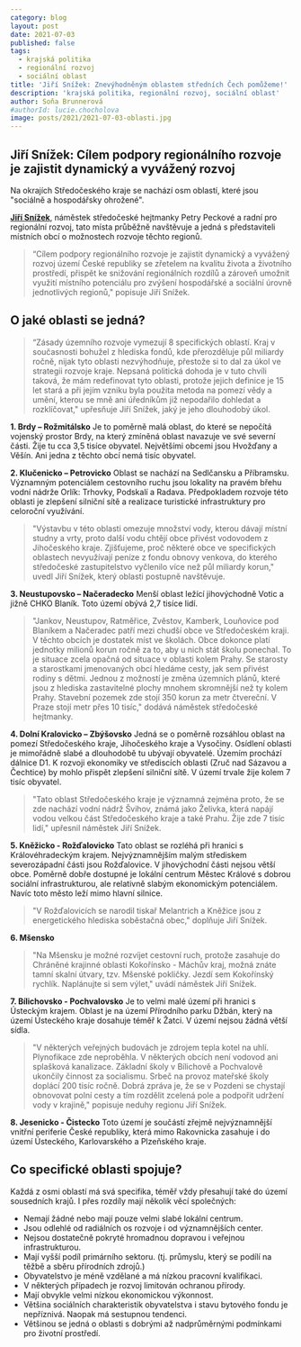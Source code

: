 ```yaml
---
category: blog
layout: post
date: 2021-07-03
published: false
tags: 
  - krajská politika
  - regionální rozvoj
  - sociální oblast
title: 'Jiří Snížek: Znevýhodněným oblastem středních Čech pomůžeme!'
description: 'krajská politika, regionální rozvoj, sociální oblast'
author: Soňa Brunnerová
#authorId: lucie.chocholova
image: posts/2021/2021-07-03-oblasti.jpg
---
```


## Jiří Snížek: Cílem podpory regionálního rozvoje je zajistit dynamický a vyvážený rozvoj

Na okrajích Středočeského kraje se nachází osm oblastí, které jsou "sociálně a hospodářsky ohrožené".

**[Jiří Snížek](https://stredocesky.pirati.cz/lide/jiri-snizek/)**, náměstek středočeské hejtmanky Petry Peckové a radní pro regionální rozvoj, tato místa průběžně navštěvuje a jedná s představiteli místních obcí o možnostech rozvoje těchto regionů.

> “Cílem podpory regionálního rozvoje je zajistit dynamický a vyvážený rozvoj území České republiky se zřetelem na kvalitu života a životního prostředí, přispět ke snižování regionálních rozdílů a zároveň umožnit využití místního potenciálu pro zvýšení hospodářské a sociální úrovně jednotlivých regionů," popisuje Jiří Snížek.

## O jaké oblasti se jedná?
> “Zásady územního rozvoje vymezují 8 specifických oblastí. Kraj v současnosti bohužel z hlediska fondů, kde přerozděluje půl miliardy ročně, nijak tyto oblasti nezvýhodňuje, přestože si to dal za úkol ve strategii rozvoje kraje. Nepsaná politická dohoda je v tuto chvíli taková, že mám redefinovat tyto oblasti, protože jejich definice je 15 let stará a při jejím vzniku byla použita metoda na pomezí vědy a umění, kterou se mně ani úředníkům již nepodařilo dohledat a rozklíčovat," upřesňuje Jiří Snížek, jaký je jeho dlouhodobý úkol.


**1. Brdy – Rožmitálsko**
Je to poměrně malá oblast, do které se nepočítá vojenský prostor Brdy, na který zmíněná oblast navazuje ve své severní části. Žije tu cca 3,5 tisíce obyvatel. Největšími obcemi jsou Hvožďany a Věšín. Ani jedna z těchto obcí nemá tisíc obyvatel.

**2. Klučenicko – Petrovicko**
Oblast se nachází na Sedlčansku a Příbramsku. Významným potenciálem cestovního ruchu jsou lokality na pravém břehu vodní nádrže Orlík: Trhovky, Podskalí a Radava. Předpokladem rozvoje této oblasti je zlepšení silniční sítě a realizace turistické infrastruktury pro celoroční využívání.
> "Výstavbu v této oblasti omezuje množství vody, kterou dávají místní studny a vrty, proto další vodu chtějí obce přivést vodovodem z Jihočeského kraje. Zjišťujeme, proč některé obce ve specifických oblastech nevyužívají peníze z fondu obnovy venkova, do kterého středočeské zastupitelstvo vyčlenilo více než půl miliardy korun," uvedl Jiří Snížek, který oblasti postupně navštěvuje.

**3. Neustupovsko – Načeradecko**
Menší oblast ležící jihovýchodně Votic a jižně CHKO Blaník. Toto území obývá 2,7 tisíce lidí.

> "Jankov, Neustupov, Ratměřice, Zvěstov, Kamberk, Louňovice pod Blaníkem a Načeradec patří mezi chudší obce ve Středočeském kraji. V těchto obcích je dostatek míst ve školách. Obce dokonce platí jednotky milionů korun ročně za to, aby u nich stát školu ponechal. To je situace zcela opačná od situace v oblasti kolem Prahy. Se starosty a starostkami jmenovaných obcí hledáme cesty, jak sem přivést rodiny s dětmi. Jednou z možností je změna územních plánů, které jsou z hlediska zastavitelné plochy mnohem skromnější než ty kolem Prahy. Stavební pozemek zde stojí 350 korun za metr čtvereční. V Praze stojí metr přes 10 tisíc," dodává náměstek středočeské hejtmanky.

**4. Dolní Kralovicko – Zbýšovsko**
Jedná se o poměrně rozsáhlou oblast na pomezí Středočeského kraje, Jihočeského kraje a Vysočiny. Osídlení oblasti je mimořádně slabé a dlouhodobě tu ubývají obyvatelé. Územím prochází dálnice D1. K rozvoji ekonomiky ve střediscích oblasti (Zruč nad Sázavou a Čechtice) by mohlo přispět zlepšení silniční sítě. V území trvale žije kolem 7 tisíc obyvatel. 

> "Tato oblast Středočeského kraje je významná zejména proto, že se zde nachází vodní nádrž Švihov, známá jako Želivka, která napájí vodou velkou část Středočeského kraje a také Prahu. Žije zde 7 tisíc lidí," upřesnil náměstek Jiří Snížek.

**5. Kněžicko - Rožďalovicko**
Tato oblast se rozléhá při hranici s Královéhradeckým krajem. Nejvýznamnějším malým střediskem severozápadní části jsou Rožďalovice. V jihovýchodní části nejsou větší obce. Poměrně  dobře dostupné je lokální centrum Městec Králové s dobrou sociální infrastrukturou, ale relativně slabým ekonomickým potenciálem. Navíc toto město leží mimo hlavní silnice. 

> "V Rožďalovicích se narodil tiskař Melantrich a Kněžice jsou z energetického hlediska soběstačná obec," doplňuje Jiří Snížek.

**6. Mšensko**

> "Na Mšensku je možné rozvíjet cestovní ruch, protože zasahuje do Chráněné krajinné oblasti Kokořínsko - Máchův kraj, možná znáte tamní skalní útvary, tzv. Mšenské pokličky. Jezdí sem Kokořínský rychlík. Naplánujte si sem výlet," uvádí náměstek Jiří Snížek.

**7. Bílichovsko - Pochvalovsko**
Je to velmi malé území při hranici s Ústeckým krajem. Oblast je na území Přírodního parku Džbán, který na území Ústeckého kraje dosahuje téměř k Žatci. V území nejsou žádná větší sídla.

> "V některých veřejných budovách je zdrojem tepla kotel na uhlí. Plynofikace zde neproběhla. V některých obcích není vodovod ani splašková kanalizace. Základní školy v Bílichově a Pochvalově ukončily činnost za socialismu. Srbeč na provoz mateřské školy doplácí 200 tisíc ročně. Dobrá zpráva je, že se v Pozdeni se chystají obnovovat polní cesty a tím rozdělit zcelená pole a podpořit udržení vody v krajině," popisuje neduhy regionu Jiří Snížek.
 
**8. Jesenicko - Čistecko**
Toto území je součástí zřejmě nejvýznamnější vnitřní periferie České republiky, která mimo Rakovnicka zasahuje i do území Ústeckého, Karlovarského a Plzeňského kraje.

## Co specifické oblasti spojuje?
Každá z osmi oblastí má svá specifika, téměř vždy přesahují také do území sousedních krajů. I přes rozdíly mají několik věcí společných:
* Nemají žádné nebo mají pouze velmi slabé lokální centrum.
* Jsou odlehlé od radiálních os rozvoje i od významnějších center.
* Nejsou dostatečně pokryté hromadnou dopravou i veřejnou infrastrukturou.
* Mají vyšší podíl primárního sektoru. (tj. průmyslu, který se podílí na těžbě a sběru přírodních zdrojů.)
* Obyvatelstvo je méně vzdělané a má nízkou pracovní kvalifikaci.
* V některých případech je rozvoj limitován ochranou přírody.
* Mají obvykle velmi nízkou ekonomickou výkonnost.
* Většina sociálních charakteristik obyvatelstva i stavu bytového fondu je nepříznivá. Naopak má sestupnou tendenci.
* Většinou se jedná o oblasti s dobrými až nadprůměrnými podmínkami pro životní prostředí.

